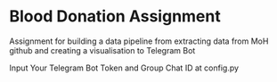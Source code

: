 # Blood Donation Assignment
<p>Assignment for building a data pipeline from extracting data from MoH github and creating a visualisation to Telegram Bot</p>
Input Your Telegram Bot Token and Group Chat ID at config.py
